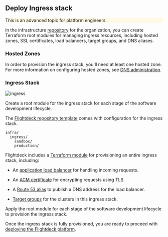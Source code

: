 
## Deploy Ingress stack

<div class="panel" style="background-color: #FFFAE6;border-width: 1px;">

<div class="panelContent" style="background-color: #FFFAE6;">

This is an advanced topic for platform engineers.

</div>

</div>

In the infrastructure
[repository](#infrastructure-repository)
for the organization, you can create Terraform root modules for managing
ingress resources, including hosted zones, SSL certificates, load
balancers, target groups, and DNS aliases.

### Hosted Zones

In order to provision the ingress stack, you'll need at least one hosted
zone. For more information on configuring hosted zones, see [DNS
administration](#dns).

### Ingress Stack

![ingress](./images/ingress.png)

Create a root module for the ingress stack for each stage of the
software development lifecycle.

<div class="confluence-information-macro confluence-information-macro-information">

<span class="aui-icon aui-icon-small aui-iconfont-info confluence-information-macro-icon"></span>

<div class="confluence-information-macro-body">

The [Flightdeck repository template](https://github.com/thoughtbot/flightdeck-template)
comes with configuration for the ingress stack.

</div>

</div>

<div class="code panel pdl" style="border-width: 1px;">

<div class="codeContent panelContent pdl">

``` syntaxhighlighter-pre
infra/
  ingress/
    sandbox/
    production/
```

</div>

</div>

Flightdeck includes a [Terraform
module](https://github.com/thoughtbot/flightdeck/tree/main/aws/ingress) for provisioning an
entire ingress stack, including:

  - An [application load
    balancer](https://docs.aws.amazon.com/elasticloadbalancing/latest/application/introduction.html)
    for handling incoming requests.

  - An [ACM
    certificate](https://docs.aws.amazon.com/acm/latest/userguide/acm-overview.html)
    for encrypting requests using TLS.

  - A [Route 53
    alias](https://docs.aws.amazon.com/Route53/latest/DeveloperGuide/resource-record-sets-choosing-alias-non-alias.html)
    to publish a DNS address for the load balancer.

  - [Target
    groups](https://docs.aws.amazon.com/elasticloadbalancing/latest/application/load-balancer-target-groups.html)
    for the clusters in this ingress stack.

Apply the root module for each stage of the software development
lifecycle to provision the ingress stack.

Once the ingress stack is fully provisioned, you are ready to proceed
with [deploying the Flightdeck
platform](#deploy-flightdeck).
